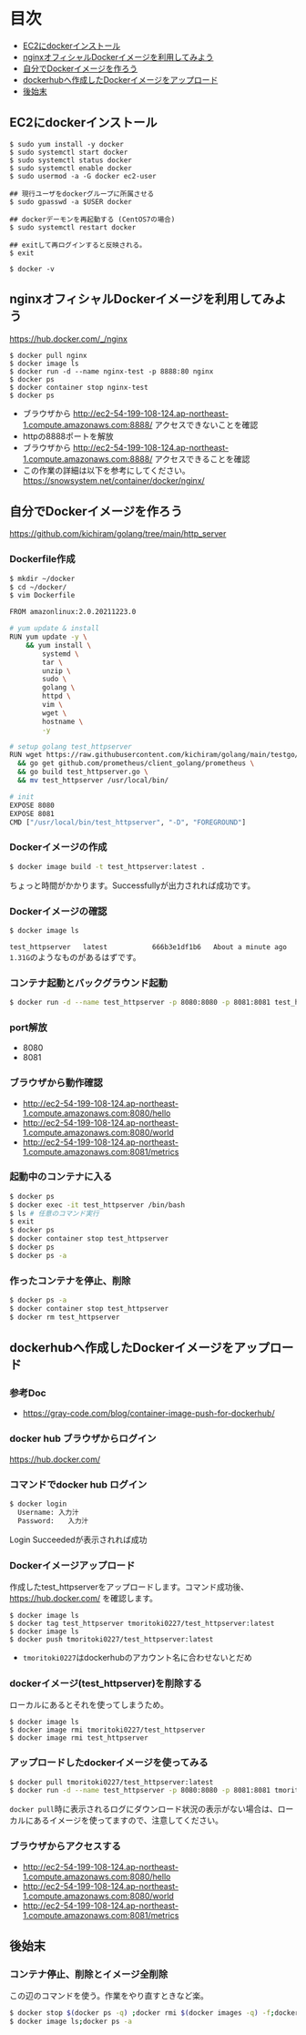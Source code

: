 # 目次
- [EC2にdockerインストール](#EC2にdockerインストール)
- [nginxオフィシャルDockerイメージを利用してみよう](#nginxオフィシャルDockerイメージを利用してみよう)
- [自分でDockerイメージを作ろう](#自分でDockerイメージを作ろう)
- [dockerhubへ作成したDockerイメージをアップロード](#dockerhubへ作成したDockerイメージをアップロード)
- [後始末](#後始末)


## EC2にdockerインストール
```shell
$ sudo yum install -y docker
$ sudo systemctl start docker
$ sudo systemctl status docker
$ sudo systemctl enable docker
$ sudo usermod -a -G docker ec2-user

## 現行ユーザをdockerグループに所属させる
$ sudo gpasswd -a $USER docker

## dockerデーモンを再起動する (CentOS7の場合)
$ sudo systemctl restart docker

## exitして再ログインすると反映される。
$ exit

$ docker -v
```

## nginxオフィシャルDockerイメージを利用してみよう
https://hub.docker.com/_/nginx
```
$ docker pull nginx
$ docker image ls
$ docker run -d --name nginx-test -p 8888:80 nginx
$ docker ps
$ docker container stop nginx-test
$ docker ps
```
- ブラウザから
http://ec2-54-199-108-124.ap-northeast-1.compute.amazonaws.com:8888/
アクセスできないことを確認
- httpの8888ポートを解放
- ブラウザから
http://ec2-54-199-108-124.ap-northeast-1.compute.amazonaws.com:8888/
アクセスできることを確認
- この作業の詳細は以下を参考にしてください。
https://snowsystem.net/container/docker/nginx/

## 自分でDockerイメージを作ろう
https://github.com/kichiram/golang/tree/main/http_server
### Dockerfile作成
```bash
$ mkdir ~/docker
$ cd ~/docker/
$ vim Dockerfile
```

```bash
FROM amazonlinux:2.0.20211223.0

# yum update & install
RUN yum update -y \
    && yum install \
        systemd \
        tar \
        unzip \
        sudo \
        golang \
        httpd \
        vim \
        wget \
        hostname \
        -y

# setup golang test_httpserver
RUN wget https://raw.githubusercontent.com/kichiram/golang/main/testgo/test_httpserver.go \
  && go get github.com/prometheus/client_golang/prometheus \
  && go build test_httpserver.go \
  && mv test_httpserver /usr/local/bin/ 

# init
EXPOSE 8080
EXPOSE 8081
CMD ["/usr/local/bin/test_httpserver", "-D", "FOREGROUND"]
```

### Dockerイメージの作成
```bash
$ docker image build -t test_httpserver:latest .
```
ちょっと時間がかかります。Successfullyが出力されれば成功です。

### Dockerイメージの確認
```bash
$ docker image ls
```
`test_httpserver   latest           666b3e1df1b6   About a minute ago   1.31G`のようなものがあるはずです。

### コンテナ起動とバックグラウンド起動
```bash
$ docker run -d --name test_httpserver -p 8080:8080 -p 8081:8081 test_httpserver:latest
```

### port解放
- 8080
- 8081

### ブラウザから動作確認
- http://ec2-54-199-108-124.ap-northeast-1.compute.amazonaws.com:8080/hello
- http://ec2-54-199-108-124.ap-northeast-1.compute.amazonaws.com:8080/world
- http://ec2-54-199-108-124.ap-northeast-1.compute.amazonaws.com:8081/metrics


### 起動中のコンテナに入る
```bash
$ docker ps
$ docker exec -it test_httpserver /bin/bash
$ ls # 任意のコマンド実行
$ exit
$ docker ps
$ docker container stop test_httpserver
$ docker ps
$ docker ps -a
```

### 作ったコンテナを停止、削除
```bash
$ docker ps -a
$ docker container stop test_httpserver
$ docker rm test_httpserver
```

## dockerhubへ作成したDockerイメージをアップロード

### 参考Doc
- https://gray-code.com/blog/container-image-push-for-dockerhub/

### docker hub ブラウザからログイン
https://hub.docker.com/

### コマンドでdocker hub ログイン
```bash
$ docker login
  Username: 入力汁
  Password:　　入力汁
```
Login Succeededが表示されれば成功

### Dockerイメージアップロード
作成したtest_httpserverをアップロードします。コマンド成功後、https://hub.docker.com/ を確認します。
```
$ docker image ls
$ docker tag test_httpserver tmoritoki0227/test_httpserver:latest
$ docker image ls
$ docker push tmoritoki0227/test_httpserver:latest
```
- `tmoritoki0227`はdockerhubのアカウント名に合わせないとだめ

### dockerイメージ(test_httpserver)を削除する
ローカルにあるとそれを使ってしまうため。
```
$ docker image ls
$ docker image rmi tmoritoki0227/test_httpserver
$ docker image rmi test_httpserver
```

### アップロードしたdockerイメージを使ってみる
```bash
$ docker pull tmoritoki0227/test_httpserver:latest
$ docker run -d --name test_httpserver -p 8080:8080 -p 8081:8081 tmoritoki0227/test_httpserver:latest
```
`docker pull`時に表示されるログにダウンロード状況の表示がない場合は、ローカルにあるイメージを使ってますので、注意してください。

### ブラウザからアクセスする
- http://ec2-54-199-108-124.ap-northeast-1.compute.amazonaws.com:8080/hello
- http://ec2-54-199-108-124.ap-northeast-1.compute.amazonaws.com:8080/world
- http://ec2-54-199-108-124.ap-northeast-1.compute.amazonaws.com:8081/metrics

## 後始末
### コンテナ停止、削除とイメージ全削除
この辺のコマンドを使う。作業をやり直すときなど楽。
```bash
$ docker stop $(docker ps -q) ;docker rmi $(docker images -q) -f;docker system prune -a
$ docker image ls;docker ps -a
```
